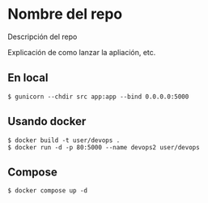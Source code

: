 # Nombre del repo

Descripción del repo

Explicación de como lanzar la apliación, etc.

## En local
```
$ gunicorn --chdir src app:app --bind 0.0.0.0:5000
```

## Usando docker
```
$ docker build -t user/devops . 
$ docker run -d -p 80:5000 --name devops2 user/devops
```

## Compose
```
$ docker compose up -d 
```



